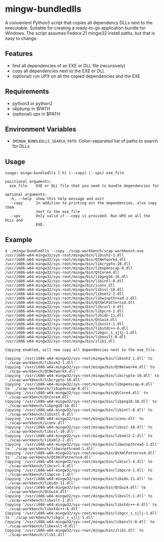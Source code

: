 # mingw-bundledlls

A convenient Python3 script that copies all dependency DLLs next to the executable. Suitable for creating a ready-to-go application bundle for Windows. The script assumes Fedora 21 mingw32 install paths, but that is easy to change.

## Features

-   find all dependencies of an EXE or DLL file (recursively)
-   copy all dependencies next to the EXE or DLL
-   (optional) run UPX on all the copied dependencies and the EXE

## Requirements

-   python3 or python2
-   objdump in $PATH
-   (optional) upx in $PATH

## Environment Variables

-   `$MINGW_BUNDLEDLLS_SEARCH_PATH`: Colon-separated list of paths to search for DLLs

## Usage

```
usage: mingw-bundledlls [-h] [--copy] [--upx] exe_file

positional arguments:
  exe_file    EXE or DLL file that you need to bundle dependencies for

optional arguments:
  -h, --help  show this help message and exit
  --copy      In addition to printing out the dependencies, also copy them
              next to the exe_file
  --upx       Only valid if --copy is provided. Run UPX on all the DLLs and
              EXE.
```

## Example

```
$ ./mingw-bundledlls --copy ./scap-workbench/scap-workbench.exe
/usr/i686-w64-mingw32/sys-root/mingw/bin/libssh2-1.dll
/usr/i686-w64-mingw32/sys-root/mingw/bin/QtNetwork4.dll
/usr/i686-w64-mingw32/sys-root/mingw/bin/libcrypto-10.dll
/usr/i686-w64-mingw32/sys-root/mingw/bin/libopenscap-8.dll
/usr/i686-w64-mingw32/sys-root/mingw/bin/QtCore4.dll
/usr/i686-w64-mingw32/sys-root/mingw/bin/libpng16-16.dll
/usr/i686-w64-mingw32/sys-root/mingw/bin/libintl-8.dll
/usr/i686-w64-mingw32/sys-root/mingw/bin/iconv.dll
/usr/i686-w64-mingw32/sys-root/mingw/bin/libssl-10.dll
/usr/i686-w64-mingw32/sys-root/mingw/bin/libxml2-2.dll
/usr/i686-w64-mingw32/sys-root/mingw/bin/libwinpthread-1.dll
/usr/i686-w64-mingw32/sys-root/mingw/bin/QtXmlPatterns4.dll
/usr/i686-w64-mingw32/sys-root/mingw/bin/libcurl-4.dll
/usr/i686-w64-mingw32/sys-root/mingw/bin/libpcre-1.dll
/usr/i686-w64-mingw32/sys-root/mingw/bin/libidn-11.dll
/usr/i686-w64-mingw32/sys-root/mingw/bin/QtGui4.dll
/usr/i686-w64-mingw32/sys-root/mingw/bin/libxslt-1.dll
/usr/i686-w64-mingw32/sys-root/mingw/bin/libstdc++-6.dll
/usr/i686-w64-mingw32/sys-root/mingw/bin/libgcc_s_sjlj-1.dll
/usr/i686-w64-mingw32/sys-root/mingw/bin/libexslt-0.dll
/usr/i686-w64-mingw32/sys-root/mingw/bin/zlib1.dll

Copying enabled, will now copy all dependencies next to the exe_file.

Copying '/usr/i686-w64-mingw32/sys-root/mingw/bin/libssh2-1.dll' to './scap-workbench/libssh2-1.dll'
Copying '/usr/i686-w64-mingw32/sys-root/mingw/bin/QtNetwork4.dll' to './scap-workbench/QtNetwork4.dll'
Copying '/usr/i686-w64-mingw32/sys-root/mingw/bin/libcrypto-10.dll' to './scap-workbench/libcrypto-10.dll'
Copying '/usr/i686-w64-mingw32/sys-root/mingw/bin/libopenscap-8.dll' to './scap-workbench/libopenscap-8.dll'
Copying '/usr/i686-w64-mingw32/sys-root/mingw/bin/QtCore4.dll' to './scap-workbench/QtCore4.dll'
Copying '/usr/i686-w64-mingw32/sys-root/mingw/bin/libpng16-16.dll' to './scap-workbench/libpng16-16.dll'
Copying '/usr/i686-w64-mingw32/sys-root/mingw/bin/libintl-8.dll' to './scap-workbench/libintl-8.dll'
Copying '/usr/i686-w64-mingw32/sys-root/mingw/bin/iconv.dll' to './scap-workbench/iconv.dll'
Copying '/usr/i686-w64-mingw32/sys-root/mingw/bin/libssl-10.dll' to './scap-workbench/libssl-10.dll'
Copying '/usr/i686-w64-mingw32/sys-root/mingw/bin/libxml2-2.dll' to './scap-workbench/libxml2-2.dll'
Copying '/usr/i686-w64-mingw32/sys-root/mingw/bin/libwinpthread-1.dll' to './scap-workbench/libwinpthread-1.dll'
Copying '/usr/i686-w64-mingw32/sys-root/mingw/bin/QtXmlPatterns4.dll' to './scap-workbench/QtXmlPatterns4.dll'
Copying '/usr/i686-w64-mingw32/sys-root/mingw/bin/libcurl-4.dll' to './scap-workbench/libcurl-4.dll'
Copying '/usr/i686-w64-mingw32/sys-root/mingw/bin/libpcre-1.dll' to './scap-workbench/libpcre-1.dll'
Copying '/usr/i686-w64-mingw32/sys-root/mingw/bin/libidn-11.dll' to './scap-workbench/libidn-11.dll'
Copying '/usr/i686-w64-mingw32/sys-root/mingw/bin/QtGui4.dll' to './scap-workbench/QtGui4.dll'
Copying '/usr/i686-w64-mingw32/sys-root/mingw/bin/libxslt-1.dll' to './scap-workbench/libxslt-1.dll'
Copying '/usr/i686-w64-mingw32/sys-root/mingw/bin/libstdc++-6.dll' to './scap-workbench/libstdc++-6.dll'
Copying '/usr/i686-w64-mingw32/sys-root/mingw/bin/libgcc_s_sjlj-1.dll' to './scap-workbench/libgcc_s_sjlj-1.dll'
Copying '/usr/i686-w64-mingw32/sys-root/mingw/bin/libexslt-0.dll' to './scap-workbench/libexslt-0.dll'
Copying '/usr/i686-w64-mingw32/sys-root/mingw/bin/zlib1.dll' to './scap-workbench/zlib1.dll'
```

